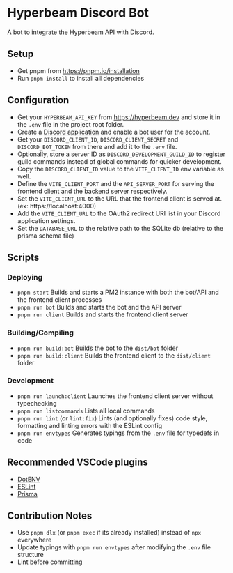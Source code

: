 # Hyperbeam Discord Bot

A bot to integrate the Hyperbeam API with Discord.

## Setup

- Get pnpm from <https://pnpm.io/installation>
- Run `pnpm install` to install all dependencies

## Configuration

- Get your `HYPERBEAM_API_KEY` from <https://hyperbeam.dev> and store it in the `.env` file in the project root folder.
- Create a [Discord application](https://discord.com/developers/applications) and enable a bot user for the account.
- Get your `DISCORD_CLIENT_ID`, `DISCORD_CLIENT_SECRET` and `DISCORD_BOT_TOKEN` from there and add it to the `.env` file.
- Optionally, store a server ID as `DISCORD_DEVELOPMENT_GUILD_ID` to register guild commands instead of global commands for quicker development.
- Copy the `DISCORD_CLIENT_ID` value to the `VITE_CLIENT_ID` env variable as well.
- Define the `VITE_CLIENT_PORT` and the `API_SERVER_PORT` for serving the frontend client and the backend server respectively.
- Set the `VITE_CLIENT_URL` to the URL that the frontend client is served at. (ex: https://localhost:4000)
- Add the `VITE_CLIENT_URL` to the OAuth2 redirect URI list in your Discord application settings.
- Set the `DATABASE_URL` to the relative path to the SQLite db (relative to the prisma schema file)

## Scripts

### Deploying

- `pnpm start`
  Builds and starts a PM2 instance with both the bot/API and the frontend client processes
- `pnpm run bot`
  Builds and starts the bot and the API server
- `pnpm run client`
  Builds and starts the frontend client server

### Building/Compiling

- `pnpm run build:bot`
  Builds the bot to the `dist/bot` folder
- `pnpm run build:client`
  Builds the frontend client to the `dist/client` folder

### Development

- `pnpm run launch:client`
  Launches the frontend client server without typechecking
- `pnpm run listcommands`
  Lists all local commands
- `pnpm run lint` (or `lint:fix`)
  Lints (and optionally fixes) code style, formatting and linting errors with the ESLint config
- `pnpm run envtypes`
  Generates typings from the `.env` file for typedefs in code

## Recommended VSCode plugins

- [DotENV](https://marketplace.visualstudio.com/items?itemName=mikestead.dotenv)
- [ESLint](https://marketplace.visualstudio.com/items?itemName=dbaeumer.vscode-eslint)
- [Prisma](https://marketplace.visualstudio.com/items?itemName=Prisma.prisma)

## Contribution Notes

- Use `pnpm dlx` (or `pnpm exec` if its already installed) instead of `npx` everywhere
- Update typings with `pnpm run envtypes` after modifying the `.env` file structure
- Lint before committing
